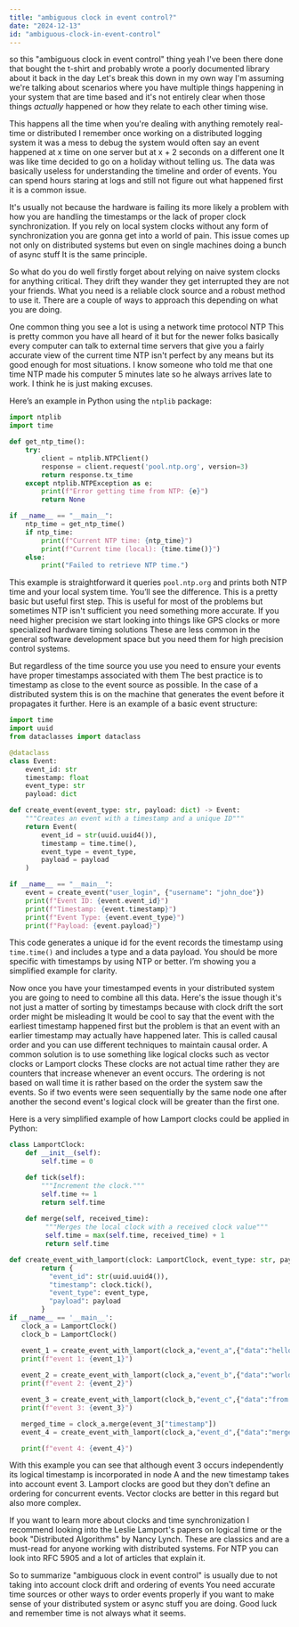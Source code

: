 ```yaml
---
title: "ambiguous clock in event control?"
date: "2024-12-13"
id: "ambiguous-clock-in-event-control"
---
```


so this "ambiguous clock in event control" thing yeah I've been there done that bought the t-shirt and probably wrote a poorly documented library about it back in the day Let's break this down in my own way I'm assuming we're talking about scenarios where you have multiple things happening in your system that are time based and it's not entirely clear when those things *actually* happened or how they relate to each other timing wise.

This happens all the time when you're dealing with anything remotely real-time or distributed I remember once working on a distributed logging system it was a mess to debug the system would often say an event happened at x time on one server but at x + 2 seconds on a different one It was like time decided to go on a holiday without telling us. The data was basically useless for understanding the timeline and order of events. You can spend hours staring at logs and still not figure out what happened first it is a common issue.

It's usually not because the hardware is failing its more likely a problem with how you are handling the timestamps or the lack of proper clock synchronization. If you rely on local system clocks without any form of synchronization you are gonna get into a world of pain. This issue comes up not only on distributed systems but even on single machines doing a bunch of async stuff It is the same principle.

So what do you do well firstly forget about relying on naive system clocks for anything critical. They drift they wander they get interrupted they are not your friends. What you need is a reliable clock source and a robust method to use it. There are a couple of ways to approach this depending on what you are doing.

One common thing you see a lot is using a network time protocol NTP This is pretty common you have all heard of it but for the newer folks basically every computer can talk to external time servers that give you a fairly accurate view of the current time NTP isn't perfect by any means but its good enough for most situations. I know someone who told me that one time NTP made his computer 5 minutes late so he always arrives late to work. I think he is just making excuses.

Here’s an example in Python using the `ntplib` package:

```python
import ntplib
import time

def get_ntp_time():
    try:
        client = ntplib.NTPClient()
        response = client.request('pool.ntp.org', version=3)
        return response.tx_time
    except ntplib.NTPException as e:
        print(f"Error getting time from NTP: {e}")
        return None

if __name__ == "__main__":
    ntp_time = get_ntp_time()
    if ntp_time:
        print(f"Current NTP time: {ntp_time}")
        print(f"Current time (local): {time.time()}")
    else:
        print("Failed to retrieve NTP time.")

```
This example is straightforward it queries `pool.ntp.org` and prints both NTP time and your local system time. You’ll see the difference. This is a pretty basic but useful first step.
This is useful for most of the problems but sometimes NTP isn't sufficient you need something more accurate. If you need higher precision we start looking into things like GPS clocks or more specialized hardware timing solutions These are less common in the general software development space but you need them for high precision control systems.

But regardless of the time source you use you need to ensure your events have proper timestamps associated with them The best practice is to timestamp as close to the event source as possible. In the case of a distributed system this is on the machine that generates the event before it propagates it further. Here is an example of a basic event structure:

```python
import time
import uuid
from dataclasses import dataclass

@dataclass
class Event:
    event_id: str
    timestamp: float
    event_type: str
    payload: dict

def create_event(event_type: str, payload: dict) -> Event:
    """Creates an event with a timestamp and a unique ID"""
    return Event(
        event_id = str(uuid.uuid4()),
        timestamp = time.time(),
        event_type = event_type,
        payload = payload
    )

if __name__ == "__main__":
    event = create_event("user_login", {"username": "john_doe"})
    print(f"Event ID: {event.event_id}")
    print(f"Timestamp: {event.timestamp}")
    print(f"Event Type: {event.event_type}")
    print(f"Payload: {event.payload}")
```
This code generates a unique id for the event records the timestamp using `time.time()` and includes a type and a data payload. You should be more specific with timestamps by using NTP or better. I’m showing you a simplified example for clarity.

Now once you have your timestamped events in your distributed system you are going to need to combine all this data. Here's the issue though it's not just a matter of sorting by timestamps because with clock drift the sort order might be misleading It would be cool to say that the event with the earliest timestamp happened first but the problem is that an event with an earlier timestamp may actually have happened later. This is called causal order and you can use different techniques to maintain causal order.
A common solution is to use something like logical clocks such as vector clocks or Lamport clocks These clocks are not actual time rather they are counters that increase whenever an event occurs. The ordering is not based on wall time it is rather based on the order the system saw the events. So if two events were seen sequentially by the same node one after another the second event's logical clock will be greater than the first one.

Here is a very simplified example of how Lamport clocks could be applied in Python:

```python
class LamportClock:
    def __init__(self):
        self.time = 0

    def tick(self):
        """Increment the clock."""
        self.time += 1
        return self.time
    
    def merge(self, received_time):
         """Merges the local clock with a received clock value"""
         self.time = max(self.time, received_time) + 1
         return self.time

def create_event_with_lamport(clock: LamportClock, event_type: str, payload: dict) -> dict:
        return {
          "event_id": str(uuid.uuid4()),
          "timestamp": clock.tick(),
          "event_type": event_type,
          "payload": payload
        }
if __name__ == '__main__':
   clock_a = LamportClock()
   clock_b = LamportClock()

   event_1 = create_event_with_lamport(clock_a,"event_a",{"data":"hello"})
   print(f"event 1: {event_1}")
   
   event_2 = create_event_with_lamport(clock_a,"event_b",{"data":"world"})
   print(f"event 2: {event_2}")

   event_3 = create_event_with_lamport(clock_b,"event_c",{"data":"from b"})
   print(f"event 3: {event_3}")

   merged_time = clock_a.merge(event_3["timestamp"])
   event_4 = create_event_with_lamport(clock_a,"event_d",{"data":"merged"})

   print(f"event 4: {event_4}")
```

With this example you can see that although event 3 occurs independently its logical timestamp is incorporated in node A and the new timestamp takes into account event 3. Lamport clocks are good but they don't define an ordering for concurrent events. Vector clocks are better in this regard but also more complex.

If you want to learn more about clocks and time synchronization I recommend looking into the Leslie Lamport's papers on logical time or the book "Distributed Algorithms" by Nancy Lynch. These are classics and are a must-read for anyone working with distributed systems. For NTP you can look into RFC 5905 and a lot of articles that explain it.

So to summarize "ambiguous clock in event control" is usually due to not taking into account clock drift and ordering of events You need accurate time sources or other ways to order events properly if you want to make sense of your distributed system or async stuff you are doing. Good luck and remember time is not always what it seems.
